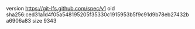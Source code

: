 version https://git-lfs.github.com/spec/v1
oid sha256:ced31a1d4f05a548195205f35330c1915953b5f9c91d9b78eb27432ba6906a83
size 9343
